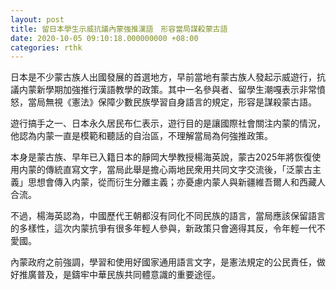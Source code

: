 ```yaml
---
layout: post
title: 留日本學生示威抗議內蒙強推漢語　形容當局謀殺蒙古語
date: 2020-10-05 09:10:18.000000000 +08:00
categories: rthk
---
```


日本是不少蒙古族人出國發展的首選地方，早前當地有蒙古族人發起示威遊行，抗議内蒙新學期加強推行漢語教學的政策。其中一名參與者、留學生潮嘎表示非常憤怒，當局無視《憲法》保障少數民族學習自身語言的規定，形容是謀殺蒙古語。

遊行搞手之一、日本永久居民布仁表示，遊行目的是讓國際社會關注内蒙的情況，他認為内蒙一直是模範和聽話的自治區，不理解當局為何強推政策。

本身是蒙古族、早年已入籍日本的靜岡大學教授楊海英說，蒙古2025年將恢復使用内蒙的傳統直寫文字，當局此舉是擔心兩地民衆用共同文字交流後，「泛蒙古主義」思想會傳入内蒙，從而衍生分離主義；亦憂慮内蒙人與新疆維吾爾人和西藏人合流。

不過，楊海英認為，中國歷代王朝都沒有同化不同民族的語言，當局應該保留語言的多樣性，這次内蒙抗爭有很多年輕人參與，新政策只會適得其反，令年輕一代不愛國。

內蒙政府之前強調，學習和使用好國家通用語言文字，是憲法規定的公民責任，做好推廣普及，是鑄牢中華民族共同體意識的重要途徑。
